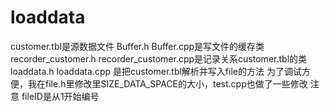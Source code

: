 # loaddata
customer.tbl是源数据文件 
Buffer.h Buffer.cpp是写文件的缓存类
recorder_customer.h recorder_customer.cpp是记录关系customer.tbl的类
loaddata.h loaddata.cpp 是把customer.tbl解析并写入file的方法
为了调试方便，我在file.h里修改里SIZE_DATA_SPACE的大小，test.cpp也做了一些修改
注意 fileID是从1开始编号

